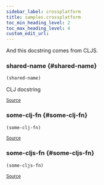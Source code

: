 ```yaml
---
sidebar_label: crossplatform
title: samples.crossplatform
toc_min_heading_level: 2
toc_max_heading_level: 4
custom_edit_url:
---
```


And this docstring comes from CLJS.




### shared\-name {#shared-name}
``` clojure
(shared-name)
```


CLJ docstring
<p><sub><a href="/blob/master/test/projects/samples/src/samples/crossplatform.clj#L6-L8">Source</a></sub></p>

### some\-clj\-fn {#some-clj-fn}
``` clojure
(some-clj-fn)
```

<p><sub><a href="/blob/master/test/projects/samples/src/samples/crossplatform.clj#L4-L4">Source</a></sub></p>

### some\-cljs\-fn {#some-cljs-fn}
``` clojure
(some-cljs-fn)
```

<p><sub><a href="/blob/master/test/projects/samples/src/samples/crossplatform.cljs#L4-L4">Source</a></sub></p>
